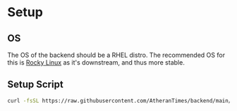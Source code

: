 # Setup

## OS

The OS of the backend should be a RHEL distro. The recommended OS for this is [Rocky Linux](https://rockylinux.org/) as it's downstream, and thus more stable.


## Setup Script

```bash
curl -fsSL https://raw.githubusercontent.com/AtheranTimes/backend/main/scripts/setup.sh -o setup.sh | sh
```